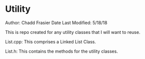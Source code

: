 # Utility
Author: Chadd Frasier
Date Last Modified: 5/18/18

This is repo created for any utility classes that I will want to reuse.

List.cpp: This comprises a Linked List Class.

List.h: This contains the methods for the utility classes.
